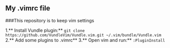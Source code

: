 ## My .vimrc file
###This repository is to keep vim settings

1.** Install Vundle plugin:**
`git clone https://github.com/VundleVim/Vundle.vim.git ~/.vim/bundle/Vundle.vim`
2.** Add some plugins to .vimrc**
3.** Open vim and run:**
`:PluginInstall`

